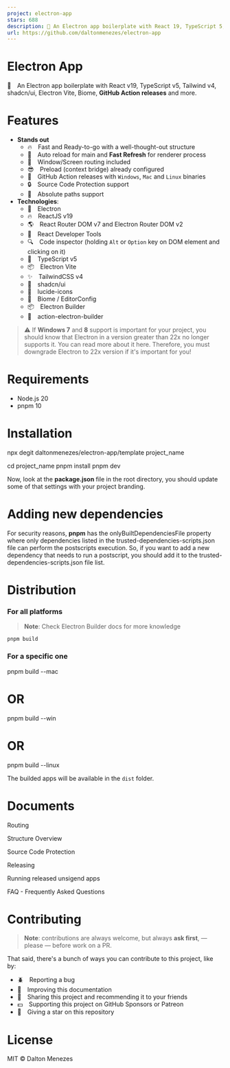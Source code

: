 ```yaml
---
project: electron-app
stars: 688
description: 💅 An Electron app boilerplate with React 19, TypeScript 5, Tailwind 4, shadcn/ui, Electron Vite, Biome, GitHub Action releases and more.
url: https://github.com/daltonmenezes/electron-app
---
```


Electron App
============

💅 An Electron app boilerplate with React v19, TypeScript v5, Tailwind v4, shadcn/ui, Electron Vite, Biome, **GitHub Action releases** and more.  
  

Features
========

-   **Stands out**
    -   🔥 Fast and Ready-to-go with a well-thought-out structure
    -   🚀 Auto reload for main and **Fast Refresh** for renderer process
    -   🎉 Window/Screen routing included
    -   😎 Preload (context bridge) already configured
    -   🔮 GitHub Action releases with `Windows`, `Mac` and `Linux` binaries
    -   🔒 Source Code Protection support
    -   🍪 Absolute paths support
-   **Technologies**:
    -   🔋 Electron
    -   🔥 ReactJS v19
    -   🌎 React Router DOM v7 and Electron Router DOM v2
    -   🧐 React Developer Tools
    -   🔍 Code inspector (holding `Alt` or `Option` key on DOM element and clicking on it)
    -   💙 TypeScript v5
    -   📦 Electron Vite
    -   ✨ TailwindCSS v4
    -   🎨 shadcn/ui
    -   🍦 lucide-icons
    -   💫 Biome / EditorConfig
    -   📦 Electron Builder
    -   🔮 action-electron-builder

  

> ⚠️ If **Windows 7** and **8** support is important for your project, you should know that Electron in a version greater than 22x no longer supports it. You can read more about it here. Therefore, you must downgrade Electron to 22x version if it's important for you!

Requirements
============

-   Node.js 20
-   pnpm 10

Installation
============

npx degit daltonmenezes/electron-app/template project\_name

cd project\_name
pnpm install
pnpm dev

Now, look at the **package.json** file in the root directory, you should update some of that settings with your project branding.

Adding new dependencies
=======================

For security reasons, **pnpm** has the onlyBuiltDependenciesFile property where only dependencies listed in the trusted-dependencies-scripts.json file can perform the postscripts execution. So, if you want to add a new dependency that needs to run a postscript, you should add it to the trusted-dependencies-scripts.json file list.

Distribution
============

### For all platforms

> **Note**: Check Electron Builder docs for more knowledge

```
pnpm build
```

### For a specific one

pnpm build --mac
# OR
pnpm build --win
# OR
pnpm build --linux

The builded apps will be available in the `dist` folder.

Documents
=========

Routing

Structure Overview

Source Code Protection

Releasing

Running released unsigend apps

FAQ - Frequently Asked Questions

Contributing
============

> **Note**: contributions are always welcome, but always **ask first**, — please — before work on a PR.

That said, there's a bunch of ways you can contribute to this project, like by:

-   🪲 Reporting a bug
-   📄 Improving this documentation
-   🚨 Sharing this project and recommending it to your friends
-   💵 Supporting this project on GitHub Sponsors or Patreon
-   🌟 Giving a star on this repository

License
=======

MIT © Dalton Menezes
